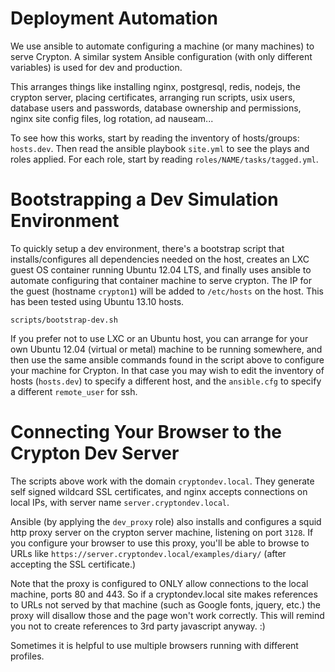 Deployment Automation
=====================

We use ansible to automate configuring a machine (or many machines) to serve
Crypton.  A similar system Ansible configuration (with only different
variables) is used for dev and production.  

This arranges things like installing nginx, postgresql, redis, nodejs, the
crypton server, placing certificates, arranging run scripts, usix users,
database users and passwords, database ownership and permissions, nginx site
config files, log rotation, ad nauseam...

To see how this works, start by reading the inventory of hosts/groups:
`hosts.dev`.  Then read the ansible playbook `site.yml` to see the plays and
roles applied.  For each role, start by reading `roles/NAME/tasks/tagged.yml`.

Bootstrapping a Dev Simulation Environment
==========================================

To quickly setup a dev environment, there's a bootstrap script that
installs/configures all dependencies needed on the host, creates an LXC
guest OS container running Ubuntu 12.04 LTS, and finally uses ansible to
automate configuring that container machine to serve crypton.  The IP for the
guest (hostname `crypton1`) will be added to `/etc/hosts` on the host.  This
has been tested using Ubuntu 13.10 hosts.

```
scripts/bootstrap-dev.sh
```

If you prefer not to use LXC or an Ubuntu host, you can arrange for your own
Ubuntu 12.04 (virtual or metal) machine to be running somewhere, and then use
the same ansible commands found in the script above to configure your machine
for Crypton.  In that case you may wish to edit the inventory of hosts
(`hosts.dev`) to specify a different host, and the `ansible.cfg` to specify a
different `remote_user` for ssh.


Connecting Your Browser to the Crypton Dev Server
=================================================

The scripts above work with the domain `cryptondev.local`.  They generate self
signed wildcard SSL certificates, and nginx accepts connections on local IPs,
with server name `server.cryptondev.local`.

Ansible (by applying the `dev_proxy` role) also installs and configures a squid
http proxy server on the crypton server machine, listening on port `3128`.  If
you configure your browser to use this proxy, you'll be able to browse to URLs
like `https://server.cryptondev.local/examples/diary/` (after accepting the SSL
certificate.)  

Note that the proxy is configured to ONLY allow connections to the local
machine, ports 80 and 443.  So if a cryptondev.local site makes references to
URLs not served by that machine (such as Google fonts, jquery, etc.) the proxy
will disallow those and the page won't work correctly.  This will remind you
not to create references to 3rd party javascript anyway. :)

Sometimes it is helpful to use multiple browsers running with different
profiles.
